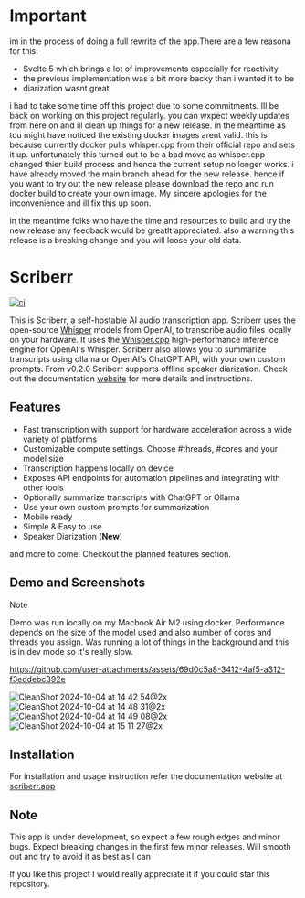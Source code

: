 # Important
im in the process of doing a full rewrite of the app.There are a few reasona for this:
- Svelte 5 which brings a lot of improvements especially for reactivity
- the previous implementation was a bit more backy than i wanted it to be
- diarization wasnt great

i had to take some time off this project due to some commitments. Ill be back on working on this project regularly. you can wxpect weekly updates from here on and ill clean up things for a new release. 
in the meantime as tou might have noticed the existing docker images arent valid. this is because currently docker pulls whisper.cpp from their official repo and sets it up. unfortunately this turned out to be a bad move as whisper.cpp changed thier build process and hence the current setup no longer works. 
i have already moved the main branch ahead for the new release. hence if you want to try out the new release please download the repo and run docker build to create your own image. 
My sincere apologies for the inconvenience and ill fix this up soon. 

in the meantime folks who have the time and resources to build and try the new release any feedback would be greatlt appreciated. 
also a warning this release is a breaking change and you will loose your old data. 


# Scriberr
[![ci](https://github.com/rishikanthc/Scriberr/actions/workflows/github-actions-docker.yml/badge.svg?event=push)](https://github.com/rishikanthc/Scriberr/actions/workflows/github-actions-docker.yml)

This is Scriberr, a self-hostable AI audio transcription app. Scriberr uses the open-source [Whisper](https://github.com/openai/whisper) models from OpenAI,
to transcribe audio files locally on your hardware. It uses the [Whisper.cpp](https://github.com/ggerganov/whisper.cpp) high-performance inference engine
for OpenAI's Whisper. Scriberr also allows you to summarize transcripts using ollama or OpenAI's ChatGPT API, with your own custom prompts. From v0.2.0 Scriberr supports
offline speaker diarization. Check out the documentation [website](https://scriberr.app) for more details and instructions.

## Features
- Fast transcription with support for hardware acceleration across a wide variety of platforms
- Customizable compute settings. Choose #threads, #cores and your model size
- Transcription happens locally on device
- Exposes API endpoints for automation pipelines and integrating with other tools
- Optionally summarize transcripts with ChatGPT or Ollama
- Use your own custom prompts for summarization
- Mobile ready
- Simple & Easy to use
- Speaker Diarization (**New**)

and more to come. Checkout the planned features section.

## Demo and Screenshots

> [!note]
> Demo was run locally on my Macbook Air M2 using docker.
> Performance depends on the size of the model used and also
> number of cores and threads you assign.  Was running a lot of things in the background and this is in dev mode so it's really slow.

https://github.com/user-attachments/assets/69d0c5a8-3412-4af5-a312-f3eddebc392e


![CleanShot 2024-10-04 at 14 42 54@2x](https://github.com/user-attachments/assets/90e68ebd-695e-4043-8d51-83c704a18c5c)
![CleanShot 2024-10-04 at 14 48 31@2x](https://github.com/user-attachments/assets/a8ecfa26-84aa-4091-8f22-481f0b5e67e6)
![CleanShot 2024-10-04 at 14 49 08@2x](https://github.com/user-attachments/assets/22820b96-f982-46da-8a71-79ea73559c79)
![CleanShot 2024-10-04 at 15 11 27@2x](https://github.com/user-attachments/assets/6e10b0c1-cf97-4cf6-ab47-591b6da607ef)




## Installation
For installation and usage instruction refer the documentation website at [scriberr.app](https://scriberr.app)

## Note
This app is under development, so expect a few rough edges and minor bugs. Expect breaking changes
in the first few minor releases. Will smooth out and try to avoid it as best as I can

If you like this project I would really appreciate it if you could star this repository.
